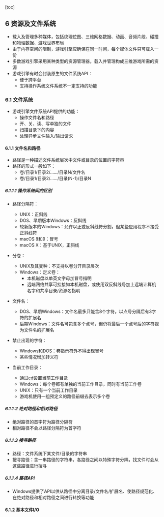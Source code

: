 [toc]

## 6 资源及文件系统

- 载入及管理多种媒体，包括纹理位图、三维网格数据、动画、音频片段、碰撞和物理数据、游戏世界布局
- 由于内存空间的限制，游戏引擎应确保在同一时间，每个媒体文件只可载入一份
- 多数游戏引擎采用某种类型的资源管理器，载入并管理构成三维游戏所需的资源
- 游戏引擎有时会封装原生的文件系统API：
  - 便于跨平台
  - 支持操作系统文件系统不一定支持的功能

### 6.1 文件系统

- 游戏引擎文件系统API提供的功能：
  - 操作文件名和路径
  - 开、关、读、写单独的文件
  - 扫描目录下的内容
  - 处理异步文件输入/输出请求

#### 6.1.1 文件名和路径

- 路径是一种描述文件系统层次中文件或目录的位置的字符串
- 路径的形式一般如下：
  - 卷/目录1/目录2/....../目录N/文件名
  - 卷/目录1/目录2/....../目录(N-1)/目录N

##### 6.1.1.1 操作系统间的区别

- 路径分隔符：
  - UNIX：正斜线
  - DOS、早期版本Windows：反斜线
  - 较新版本的Windows：允许以正或反斜线符分割，但某些应用程序不接受正斜线符
  - macOS 8和9：冒号
  - macOS X：基于UNIX，正斜线
- 分卷：
  - UNIX及其变种：不支持以卷分开目录层次
  - Windows：定义卷：
    - 本机磁盘以单英文字母加冒号指明
    - 远端网络共享可挂接如本机磁盘，或使用双反斜线号加上远端计算机名字和共享目录/资源名指明
- 文件名：
  - DOS、早期Windows：文件名最多只能含8个字符，以点号分隔后有3字符的扩展名
  - 后期Windows：文件名可包含多个点号，但仍将最后一个点号后的字符视为文件名的扩展名

- 禁止出现的字符：
  - Windows和DOS：卷指示符外不得出现冒号
  - 某些情况增加转义符
- 当前工作目录：
  - 通过cd设置当前工作目录
  - Windows：每个卷都有单独的当前工作目录，同时有当前工作卷
  - UNIX：只有一个当前工作目录
  - 游戏机使用一组预定义的路径前缀去表示多个卷

##### 6.1.1.2 绝对路径和相对路径

- 绝对路径的首字符为路径分隔符
- 相对路径不会以路径分隔符为首字符

##### 6.1.1.3 搜寻路径

- 路径：文件系统下某文件/目录的字符串
- 搜寻路径：含一串路径的字符串，各路径之间以特殊字符分隔，找文件时会从这些路径进行搜寻

##### 6.1.1.4 路径API

- Windows提供了API以供从路径中分离目录/文件名/扩展名、使路径规范化、在绝对路径和相对路径之间进行转换等功能

#### 6.1.2 基本文件I/O